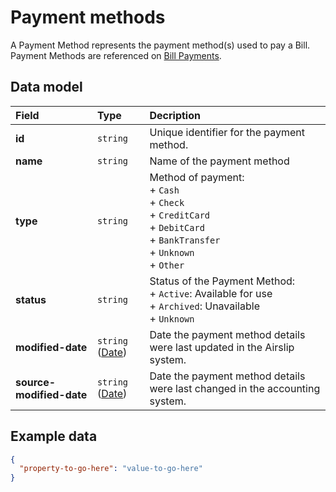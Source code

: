 # Payment methods

A Payment Method represents the payment method(s) used to pay a Bill. Payment Methods are referenced on [Bill Payments](/data-model/accounting/bill-payments).

## Data model

| Field | Type | Decription |
| :- | :- | :- |
| **id** | `string` | Unique identifier for the payment method. |
| **name** | `string` | Name of the payment method |
| **type** | `string` | Method of payment:  <br>\+ `Cash`  <br>\+ `Check`  <br>\+ `CreditCard`  <br>\+ `DebitCard`  <br>\+ `BankTransfer`  <br>\+ `Unknown`  <br>\+ `Other` |
| **status** | `string` | Status of the Payment Method:  <br>\+ `Active`: Available for use  <br>\+ `Archived`: Unavailable  <br>\+ `Unknown` |
| **modified-date** | `string` ([Date](/data-model/shared/date/)) | Date the payment method details were last updated in the Airslip system. |
| **source-modified-date** | `string` ([Date](/data-model/shared/date/)) | Date the payment method details were last changed in the accounting system. |

## Example data

```json
{
  "property-to-go-here": "value-to-go-here"
}
```